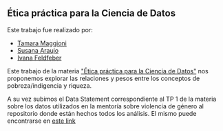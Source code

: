 ## **Ética práctica para la Ciencia de Datos**

Este trabajo fue realizado por:

- [Tamara Maggioni](github.com/tamaramaggioni)
- [Susana Araujo](github.com/suaraujo)
- [Ivana Feldfeber](github.com/ivanafeldfeber)

Este trabajo de la materia ["Ética práctica para la Ciencia de Datos"](https://sites.google.com/view/etica-practica-cd) nos proponemos explorar las relaciones y pesos entre los conceptos de pobreza/indigencia y riqueza.

A su vez subimos el Data Statement correspondiente al TP 1 de la materia sobre los datos utilizados en la mentoría sobre violencia de género al repositorio donde están hechos todos los análisis. El mismo puede encontrarse en [este link](https://github.com/ivanafeldfeber/diplo-datos-mentoria)

